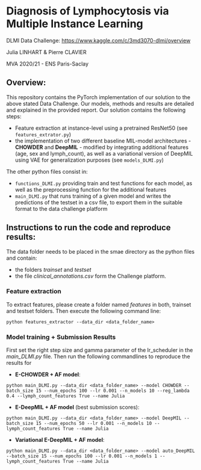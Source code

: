 # Diagnosis of Lymphocytosis via Multiple Instance Learning
DLMI Data Challenge: https://www.kaggle.com/c/3md3070-dlmi/overview 

Julia LINHART & Pierre CLAVIER

MVA 2020/21 - ENS Paris-Saclay

## Overview:
This repository contains the PyTorch implementation of our solution to the above stated Data Challenge. Our models, methods and results are detailed and explained in the provided report. Our solution contains the following steps:
- Feature extraction at instance-level using a pretrained ResNet50 (see ```features_extrator.py```)
- the implementation of two different baseline MIL-model architectures - **CHOWDER** and **DeepMIL** - modified by integrating additional features (age, sex and lymph_count), as well as a variational version of DeepMIL using VAE for generalization purposes (see ```models_DLMI.py```)

The other python files consist in:
- ```functions_DLMI.py``` providing train and test functions for each model, as well as the preprocessing function for the additional features 
- ```main_DLMI.py``` that runs training of a given model and writes the predictions of the testset in a csv file, to export them in the suitable format to the data challenge platform

## Instructions to run the code and reproduce results:
The data folder needs to be placed in the smae directory as the python files and contain:
- the folders *trainset* and *testset* 
- the file *clinical_annotations.csv*
form the Challenge platform.

### Feature extraction
To extract features, please create a folder named *features* in both, trainset and testset folders. Then execute the following command line:

```python features_extractor --data_dir <data_folder_name>```

### Model training + Submission Results
First set the right step size and gamma parameter of the lr_scheduler in the *main_DLMI.py* file. Then run the following commandlines to reproduce the results for 
- **E-CHOWDER + AF model**:

```python main_DLMI.py --data_dir <data_folder_name> --model CHOWDER --batch_size 15 --num_epochs 100 --lr 0.001 --n_models 10 --reg_lambda 0.4 --lymph_count_features True --name Julia```

- **E-DeepMIL + AF model** (best submission scores):

```python main_DLMI.py --data_dir <data_folder_name> --model DeepMIL --batch_size 15 --num_epochs 50 --lr 0.001 --n_models 10 --lymph_count_features True --name Julia```

- **Variational E-DeepMIL + AF model**:

```python main_DLMI.py --data_dir <data_folder_name> --model auto_DeepMIL --batch_size 15 --num_epochs 100 --lr 0.001 --n_models 1 --lymph_count_features True --name Julia```


